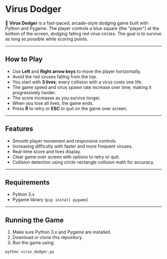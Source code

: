 # Virus Dodger

🦠 **Virus Dodger** is a fast-paced, arcade-style dodging game built with Python and Pygame. The player controls a blue square (the "player") at the bottom of the screen, dodging falling red virus circles. The goal is to survive as long as possible while scoring points.

---

## How to Play

- Use **Left** and **Right arrow keys** to move the player horizontally.
- Avoid the red viruses falling from the top.
- You start with **3 lives**; every collision with a virus costs one life.
- The game speed and virus spawn rate increase over time, making it progressively harder.
- The score increases as you survive longer.
- When you lose all lives, the game ends.
- Press **R** to retry or **ESC** to quit on the game over screen.

---

## Features

- Smooth player movement and responsive controls.
- Increasing difficulty with faster and more frequent viruses.
- Real-time score and lives display.
- Clear game over screen with options to retry or quit.
- Collision detection using circle-rectangle collision math for accuracy.

---

## Requirements

- Python 3.x
- Pygame library (`pip install pygame`)

---

## Running the Game

1. Make sure Python 3.x and Pygame are installed.
2. Download or clone this repository.
3. Run the game using:

```bash
python virus_dodger.py
